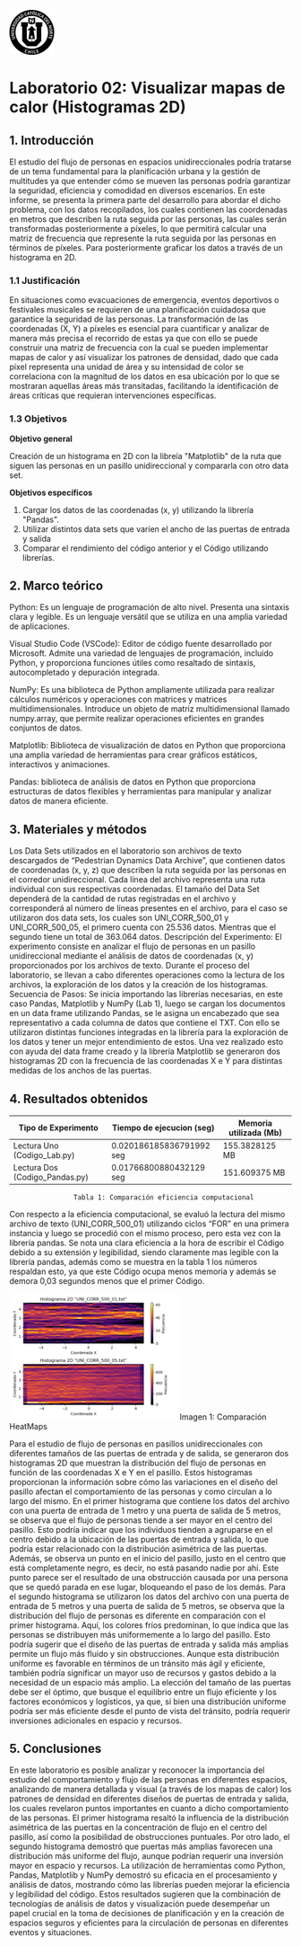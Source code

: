 ![Logo UCN](images/60x60-ucn-negro.png)
# Laboratorio 02: Visualizar mapas de calor (Histogramas 2D)


## 1. Introducción 

El estudio del flujo de personas en espacios unidireccionales podría tratarse de un tema fundamental para la planificación urbana y la gestión de multitudes ya que entender cómo se mueven las personas podría garantizar la seguridad, eficiencia y comodidad en diversos escenarios. En este informe, se presenta la primera parte del desarrollo para abordar el dicho problema, con los datos recopilados, los cuales contienen las coordenadas en metros que describen la ruta seguida por las personas, las cuales serán transformadas posteriormente a píxeles, lo que permitirá calcular una matriz de frecuencia que represente la ruta seguida por las personas en términos de píxeles. Para posteriormente graficar los datos a través de un histograma en 2D.

### 1.1 Justificación 

En situaciones como evacuaciones de emergencia, eventos deportivos o festivales musicales se requieren de una planificación cuidadosa que garantice la seguridad de las personas. La transformación de las coordenadas (X, Y) a píxeles es esencial para cuantificar y analizar de manera más precisa el recorrido de estas ya que con ello se puede construir una matriz de frecuencia con la cual se pueden implementar mapas de calor y así visualizar los patrones de densidad, dado que cada píxel representa una unidad de área y su intensidad de color se correlaciona con la magnitud de los datos en esa ubicación por lo que se mostraran aquellas áreas más transitadas, facilitando la identificación de áreas críticas que requieran intervenciones específicas.

### 1.3 Objetivos 

**Objetivo general**

Creación de un histograma en 2D con la libreía "Matplotlib" de la ruta que siguen las personas en un pasillo unidireccional y compararla con otro data set.

 

**Objetivos específicos**

1. Cargar los datos de las coordenadas (x, y) utilizando la librería "Pandas".
2. Utilizar distintos data sets que varíen el ancho de las puertas de entrada y salida
3. Comparar el rendimiento del código anterior y el Código utilizando librerías.


## 2. Marco teórico 

Python: Es un lenguaje de programación de alto nivel. Presenta una sintaxis clara y legible. Es un lenguaje versátil que se utiliza en una amplia variedad de aplicaciones.

Visual Studio Code (VSCode): Editor de código fuente desarrollado por Microsoft.  Admite una variedad de lenguajes de programación, incluido Python, y proporciona funciones útiles como resaltado de sintaxis, autocompletado y depuración integrada.

NumPy: Es una biblioteca de Python ampliamente utilizada para realizar cálculos numéricos y operaciones con matrices y matrices multidimensionales. Introduce un objeto de matriz multidimensional llamado numpy.array, que permite realizar operaciones eficientes en grandes conjuntos de datos.

Matplotlib: Biblioteca de visualización de datos en Python que proporciona una amplia variedad de herramientas para crear gráficos estáticos, interactivos y animaciones.

Pandas: biblioteca de análisis de datos en Python que proporciona estructuras de datos flexibles y herramientas para manipular y analizar datos de manera eficiente.


## 3. Materiales y métodos

Los Data Sets utilizados en el laboratorio son archivos de texto descargados de “Pedestrian Dynamics Data Archive”, que contienen datos de coordenadas (x, y, z) que describen la ruta seguida por las personas en el corredor unidireccional. Cada línea del archivo representa una ruta individual con sus respectivas coordenadas.
El tamaño del Data Set dependerá de la cantidad de rutas registradas en el archivo y corresponderá al número de líneas presentes en el archivo, para el caso se utilizaron dos data sets, los cuales son UNI_CORR_500_01 y UNI_CORR_500_05, el primero cuenta con 25.536 datos. Mientras que el segundo tiene un total de 363.064 datos.
Descripción del Experimento:
El experimento consiste en analizar el flujo de personas en un pasillo unidireccional mediante el análisis de datos de coordenadas (x, y) proporcionados por los archivos de texto. Durante el proceso del laboratorio, se llevan a cabo diferentes operaciones como la lectura de los archivos, la exploración de los datos y la creación de los histogramas. 
Secuencia de Pasos:
Se inicia importando las librerías necesarias, en este caso Pandas, Matplotlib y NumPy (Lab 1), luego se cargan los documentos en un data frame utilizando Pandas, se le asigna un encabezado que sea representativo a cada columna de datos que contiene el TXT.  Con ello se utilizaron distintas funciones integradas en la librería para la exploración de los datos y tener un mejor entendimiento de estos. Una vez realizado esto con ayuda del data frame creado y la librería Matplotlib se generaron dos histogramas 2D con la frecuencia de las coordenadas X e Y para distintas medidas de los anchos de las puertas.


## 4. Resultados obtenidos


|       Tipo de Experimento      | Tiempo de ejecucion (seg) |  Memoria utilizada (Mb) |
|--------------------------------|---------------------------|-------------------------|
| Lectura Uno (Codigo_Lab.py)    | 0.020186185836791992 seg  | 155.3828125 MB          |
| Lectura Dos (Codigo_Pandas.py) | 0.01766800880432129 seg   | 151.609375 MB           |

                    Tabla 1: Comparación eficiencia computacional

Con respecto a la eficiencia computacional, se evaluó la lectura del mismo archivo de texto (UNI_CORR_500_01) utilizando ciclos “FOR” en una primera instancia y luego se procedió con el mismo proceso, pero esta vez con la librería pandas. Se nota una clara eficiencia a la hora de escribir el Código debido a su extensión y legibilidad, siendo claramente mas legible con la librería pandas, además como se muestra en la tabla 1 los números respaldan esto, ya que este Código ocupa menos memoria y además se demora 0,03 segundos menos que el primer Código.

<img src="images/comparacion.png" width="300">
Imagen 1: Comparación HeatMaps

Para el estudio de flujo de personas en pasillos unidireccionales con diferentes tamaños de las puertas de entrada y de salida, se generaron dos histogramas 2D que muestran la distribución del flujo de personas en función de las coordenadas X e Y en el pasillo. Estos histogramas proporcionan la información sobre cómo las variaciones en el diseño del pasillo afectan el comportamiento de las personas y como circulan a lo largo del mismo.
En el primer histograma que contiene los datos del archivo con una puerta de entrada de 1 metro y una puerta de salida de 5 metros, se observa que el flujo de personas tiende a ser mayor en el centro del pasillo. Esto podría indicar que los individuos tienden a agruparse en el centro debido a la ubicación de las puertas de entrada y salida, lo que podría estar relacionado con la distribución asimétrica de las puertas. Además, se observa un punto en el inicio del pasillo, justo en el centro que está completamente negro, es decir, no está pasando nadie por ahí. Este punto parece ser el resultado de una obstrucción causada por una persona que se quedó parada en ese lugar, bloqueando el paso de los demás.
Para el segundo histograma se utilizaron los datos del archivo con una puerta de entrada de 5 metros y una puerta de salida de 5 metros, se observa que la distribución del flujo de personas es diferente en comparación con el primer histograma. Aquí, los colores fríos predominan, lo que indica que las personas se distribuyen más uniformemente a lo largo del pasillo. Esto podría sugerir que el diseño de las puertas de entrada y salida más amplias permite un flujo más fluido y sin obstrucciones. Aunque esta distribución uniforme es favorable en términos de un tránsito más ágil y eficiente, también podría significar un mayor uso de recursos y gastos debido a la necesidad de un espacio más amplio.
La elección del tamaño de las puertas debe ser el óptimo, que busque el equilibrio entre un flujo eficiente y los factores económicos y logísticos, ya que, si bien una distribución uniforme podría ser más eficiente desde el punto de vista del tránsito, podría requerir inversiones adicionales en espacio y recursos.


## 5. Conclusiones

En este laboratorio es posible analizar y reconocer la importancia del estudio del comportamiento y flujo de las personas en diferentes espacios, analizando de manera detallada y visual (a través de los mapas de calor) los patrones de densidad en diferentes diseños de puertas de entrada y salida, los cuales revelaron puntos importantes en cuanto a dicho comportamiento de las personas. El primer histograma resaltó la influencia de la distribución asimétrica de las puertas en la concentración de flujo en el centro del pasillo, así como la posibilidad de obstrucciones puntuales. Por otro lado, el segundo histograma demostró que puertas más amplias favorecen una distribución más uniforme del flujo, aunque podrían requerir una inversión mayor en espacio y recursos.
La utilización de herramientas como Python, Pandas, Matplotlib y NumPy demostró su eficacia en el procesamiento y análisis de datos, mostrando cómo las librerías pueden mejorar la eficiencia y legibilidad del código. Estos resultados sugieren que la combinación de tecnologías de análisis de datos y visualización puede desempeñar un papel crucial en la toma de decisiones de planificación y en la creación de espacios seguros y eficientes para la circulación de personas en diferentes eventos y situaciones.




